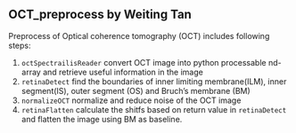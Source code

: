 ## OCT_preprocess by Weiting Tan
Preprocess of Optical coherence tomography (OCT) includes following steps:
1. <code>octSpectrailisReader</code> convert OCT image into python processable nd-array and retrieve useful information in the image
1. <code>retinaDetect</code> find the boundaries of inner limiting membrane(ILM), inner segment(IS), outer segment (OS)
and Bruch’s membrane (BM)
2. <code>normalizeOCT</code> normalize and reduce noise of the OCT image
3. <code>retinaFlatten</code> calculate the shitfs based on return value in <code>retinaDetect</code> and flatten the image using
BM as baseline.

